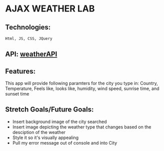 # AJAX WEATHER LAB
## Technologies: 

```bash
Html, JS, CSS, JQuery
```
## API: [weatherAPI](http://api.openweathermap.org)

## Features: 

This app will provide following paramters for the city you type in:
Country, Temperature, Feels like, looks like, humidity, wind speed, sunrise time, and sunset time

## Stretch Goals/Future Goals: 

* Insert background image of the city searched
* Insert image depicting the weather type that changes based on the desciption of the weather
* Style it so it's visually appealing
* Pull my error message out of console and into City